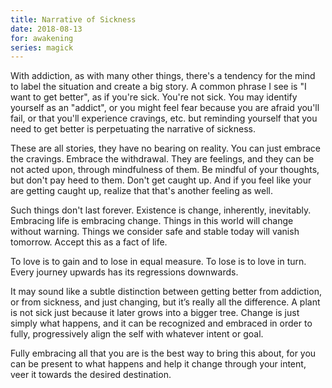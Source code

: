 ```yaml
---
title: Narrative of Sickness
date: 2018-08-13
for: awakening
series: magick
---
```


With addiction, as with many other things, there's a tendency for the mind to label the situation and create a big story. A common phrase I see is "I want to get better", as if you're sick. You're not sick. You may identify yourself as an "addict", or you might feel fear because you are afraid you'll fail, or that you'll experience cravings, etc. but reminding yourself that you need to get better is perpetuating the narrative of sickness.

These are all stories, they have no bearing on reality. You can just embrace the cravings. Embrace the withdrawal. They are feelings, and they can be not acted upon, through mindfulness of them. Be mindful of your thoughts, but don't pay heed to them. Don't get caught up. And if you feel like your are getting caught up, realize that that's another feeling as well.

Such things don't last forever. Existence is change, inherently, inevitably. Embracing life is embracing change. Things in this world will change without warning. Things we consider safe and stable today will vanish tomorrow. Accept this as a fact of life.

To love is to gain and to lose in equal measure. To lose is to love in turn. Every journey upwards has its regressions downwards. 

It may sound like a subtle distinction between getting better from addiction, or from sickness, and just changing, but it’s really all the difference. A plant is not sick just because it later grows into a bigger tree. Change is just simply what happens, and it can be recognized and embraced in order to fully, progressively align the self with whatever intent or goal.

Fully embracing all that you are is the best way to bring this about, for you can be present to what happens and help it change through your intent, veer it towards the desired destination.
